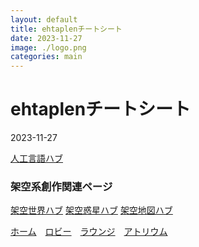 ```yaml
---
layout: default
title: ehtaplenチートシート
date: 2023-11-27
image: ./logo.png
categories: main
---
```

# ehtaplenチートシート
2023-11-27




[人工言語ハブ](128)

### 架空系創作関連ページ
[架空世界ハブ](166)
[架空惑星ハブ](136)
[架空地図ハブ](162)

[ホーム](./index)　[ロビー](144)　[ラウンジ](159)　[アトリウム](160)

